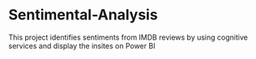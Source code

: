 # Sentimental-Analysis
This project identifies sentiments from IMDB reviews by using cognitive services and display the insites on Power BI
